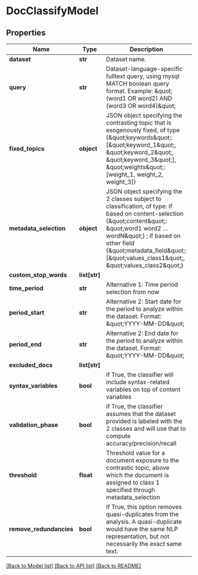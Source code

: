 # DocClassifyModel

## Properties
Name | Type | Description | Notes
------------ | ------------- | ------------- | -------------
**dataset** | **str** | Dataset name. | 
**query** | **str** | Dataset-language-specific fulltext query, using mysql MATCH boolean query format. Example: \&quot;(word1 OR word2) AND (word3 OR word4)\&quot;  | [optional] 
**fixed_topics** | **object** | JSON object specifying the contrasting topic that is exogenously fixed, of type {\&quot;keywords\&quot;: [\&quot;keyword_1\&quot;, \&quot;keyword_2\&quot;, \&quot;keyword_3\&quot;], \&quot;weights\&quot;: [weight_1, weight_2, weight_3]} | 
**metadata_selection** | **object** | JSON object specifying the 2 classes subject to classification, of type: if based on content-selection {\&quot;content\&quot;: \&quot;word1 word2 ... wordN\&quot;} ; if based on other field {\&quot;metadata_field\&quot;: [\&quot;values_class1\&quot;, \&quot;values_class2\&quot;} | 
**custom_stop_words** | **list[str]** |  | [optional] 
**time_period** | **str** | Alternative 1: Time period selection from now | [optional] 
**period_start** | **str** | Alternative 2: Start date for the period to analyze within the dataset. Format: \&quot;YYYY-MM-DD\&quot;  | [optional] 
**period_end** | **str** | Alternative 2: End date for the period to analyze within the dataset. Format: \&quot;YYYY-MM-DD\&quot;  | [optional] 
**excluded_docs** | **list[str]** |  | [optional] 
**syntax_variables** | **bool** | If True, the classifier will include syntax-related variables on top of content variables | [optional] [default to False]
**validation_phase** | **bool** | If True, the classifier assumes that the dataset provided is labeled with the 2 classes and will use that to compute accuracy/precision/recall | [optional] [default to False]
**threshold** | **float** | Threshold value for a document exposure to the contrastic topic, above which the document is assigned to class 1 specified through metadata_selection | [optional] 
**remove_redundancies** | **bool** | If True, this option removes quasi-duplicates from the analysis. A quasi-duplicate would have the same NLP representation, but not necessarily the exact same text. | [optional] [default to True]

[[Back to Model list]](../README.md#documentation-for-models) [[Back to API list]](../README.md#documentation-for-api-endpoints) [[Back to README]](../README.md)


